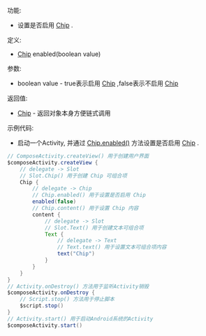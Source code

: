 功能:

+ 设置是否启用 [Chip](/API/UI/Compose/Widget/Chip/README.md) .

定义:

+ [Chip](/API/UI/Compose/Widget/Chip/README.md) enabled(boolean value)

参数:

+ boolean value - true表示启用 [Chip](/API/UI/Compose/Widget/Chip/README.md)
  ,false表示不启用 [Chip](/API/UI/Compose/Widget/Chip/README.md)

返回值:

+ [Chip](/API/UI/Compose/Widget/Chip/README.md) - 返回对象本身方便链式调用

示例代码:

+ 启动一个Activity, 并通过 [Chip.enabled()](/API/UI/Compose/Widget/Chip/README.md?id=enabled)
  方法设置是否启用 [Chip](/API/UI/Compose/Widget/Chip/README.md) .

```groovy
// ComposeActivity.createView() 用于创建用户界面
$composeActivity.createView {
    // delegate -> Slot
    // Slot.Chip() 用于创建 Chip 可组合项
    Chip {
        // delegate -> Chip
        // Chip.enabled() 用于设置是否启用 Chip
        enabled(false)
        // Chip.content() 用于设置 Chip 内容
        content {
            // delegate -> Slot
            // Slot.Text() 用于创建文本可组合项
            Text {
                // delegate -> Text
                // Text.text() 用于设置文本可组合项内容
                text("Chip")
            }
        }
    }
}
// Activity.onDestroy() 方法用于监听Activity销毁
$composeActivity.onDestroy {
    // Script.stop() 方法用于停止脚本
    $script.stop()
}
// Activity.start() 用于启动Android系统的Activity
$composeActivity.start()
```